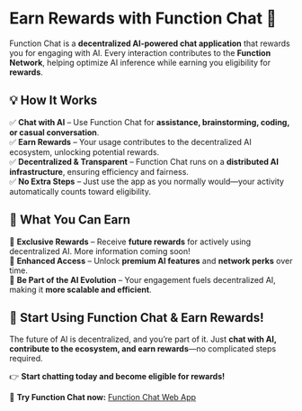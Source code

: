 # **Earn Rewards with Function Chat 🚀**

Function Chat is a **decentralized AI-powered chat application** that rewards you for engaging with AI. Every interaction contributes to the **Function Network**, helping optimize AI inference while earning you eligibility for **rewards**.

## **💡 How It Works**

✅ **Chat with AI** – Use Function Chat for **assistance, brainstorming, coding, or casual conversation**.  
✅ **Earn Rewards** – Your usage contributes to the decentralized AI ecosystem, unlocking potential rewards.  
✅ **Decentralized & Transparent** – Function Chat runs on a **distributed AI infrastructure**, ensuring efficiency and fairness.  
✅ **No Extra Steps** – Just use the app as you normally would—your activity automatically counts toward eligibility.

## **🎁 What You Can Earn**

🔹 **Exclusive Rewards** – Receive **future rewards** for actively using decentralized AI. More information coming soon!  
🔹 **Enhanced Access** – Unlock **premium AI features** and **network perks** over time.  
🔹 **Be Part of the AI Evolution** – Your engagement fuels decentralized AI, making it **more scalable and efficient**.

## **🚀 Start Using Function Chat & Earn Rewards!**

The future of AI is decentralized, and you’re part of it. Just **chat with AI, contribute to the ecosystem, and earn rewards**—no complicated steps required.

👉 **Start chatting today and become eligible for rewards!**

🔗 **Try Function Chat now:** [Function Chat Web App](https://chat.function.network/)
